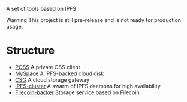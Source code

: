 A set of tools based on IPFS

Warning This project is still pre-release and is not ready for production usage.


# Structure

* [POSS](./poss) A private OSS client
* [MySpace](./myspace) A IPFS-backed cloud disk
* [CSG](./csg) A cloud storage gateway
* [IPFS-cluster](./ipfs-cluster) A swarm of IPFS daemons for high availability
* [Filecoin-backer](./filecoin-backer) Storage service based on Filecoin

